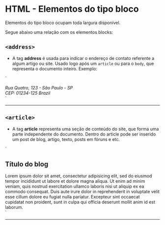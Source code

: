# HTML - Elementos do tipo bloco

Elementos do tipo bloco ocupam toda largura disponível.

Segue abaixo uma relação com	os elementos blocks:

## `<address>`

* A tag **address** é usada para indicar o endereço de contato referente a algum artigo ou site. Usado logo após um `article` ou para o `body`, que representa o documento inteiro. Exemplo: 

`
<address>
	Rua Quatro, 123 - São Paulo - SP<br>
	CEP: 01234-125
	Brazil	
</address>
`

---

## `<article>`

* A tag **article** representa uma seção de conteúdo do site, que forma uma parte independente do documento. Dentro do article pode ser inserido um post de blog, artigo, texto, posts em fóruns e etc. 

`
<article>
	<h2>Título do blog</h2>
	Lorem ipsum dolor sit amet, consectetur adipisicing elit, sed do eiusmod
tempor incididunt ut labore et dolore magna aliqua. Ut enim ad minim veniam,
quis nostrud exercitation ullamco laboris nisi ut aliquip ex ea commodo
consequat. Duis aute irure dolor in reprehenderit in voluptate velit esse
cillum dolore eu fugiat nulla pariatur. Excepteur sint occaecat cupidatat non
proident, sunt in culpa qui officia deserunt mollit anim id est laborum.
</article>
`

---
